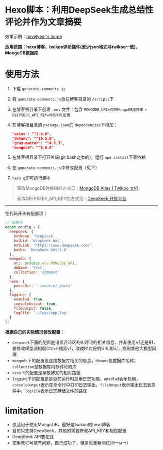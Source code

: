 # Hexo脚本：利用DeepSeek生成总结性评论并作为文章摘要

效果示例：[novelyear&#39;s home](https://www.newyann.com/)

**适用范围：hexo博客、twikoo评论插件(至少json格式与twikoo一致)、MongoDB数据库**

# 使用方法

1. 下载 `generate-comments.js`
2. 将 `generate-comments.js`放在博客目录的 `/scripts`下
3. 在博客根目录下创建 `.env` 文件：包含 `MONGODB_URI=你的MongoDB连接串` + `DEEPSEEK_API_KEY=你的API密钥`
4. 在博客根目录的 `package.json`的 `dependencies`下增加：

   ```json
   "axios": "^1.6.0",
   "dotenv": "^16.5.0",
   "gray-matter": "^4.0.3",
   "mongodb": "^6.0.0"
   ```
5. 在博客根目录下打开终端(git bash之类的)，运行 `npm install`下载依赖
6. 在 `generate-comments.js`中修改配置（见下）
7. `hexo g`即可运行脚本

> 获取MongoDB连接串的方式见：[MongoDB Atlas | Twikoo 文档](https://twikoo.js.org/mongodb-atlas.html)
>
> 获取DEEPSEEK_API_KEY的方式见：[DeepSeek 开放平台](https://platform.deepseek.com/api_keys)

---

在代码开头有配置项：

```javascript
// 配置项
const config = {
  deepseek: {
    botName: 'DeepSeek',
    botUid: 'deepseek-bot',
    botLink: 'https://www.deepseek.com/',
    botUa: 'DeepSeek Bot/1.0'
  },
  mongodb: {
    uri: process.env.MONGODB_URI,
    dbName: 'test',
    collection: 'comment'
  },
  hexo: {
    postsDir: './source/_posts'
  },
  logging: {
    enabled: true,
    consoleOutput: true,
    fileOutput: false,
    logFile: './logs/app.log'
  }
};
```

**根据自己的实际情况修改配置：**

- `deepseek`下面的配置是设置评论区的AI评论的相关信息，并非使用V1还是R1，要修改模型调用就Ctrl+F搜索v1，改成R1对应的URL即可，换用其他大模型同理
- `mongodb`下的配置是连接数据库相关的信息，`dbname`是数据库名称，`collection`是数据库内存评论的库
- `hexo`下的配置是存放博文的相对路径
- `logging`下的配置是是否在运行时启用日志功能，`enabled`表示启用，`consoleOutput`表示在命令行中打印日志输出，`fileOutput`表示输出日志到文件中，`logFile`表示日志存储文件的路径

# limitation

- 仅适用于使用MongoDB，最好是twikoo的hexo博客
- 目前只支持DeepSeek，其他的需要修改API_KEY和相应配置
- DeepSeek API要花钱
- 使用教程可能有问题，自己成功了，但是没重新测试(lll￢ω￢)
